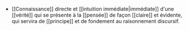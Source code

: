 - [[Connaissance]] directe et [[intuition immédiate|immédiate]] d'une [[vérité]] qui se présente à la [[pensée]] de façon [[claire]] et évidente, qui servira de [[principe]] et de fondement au raisonnement discursif.
